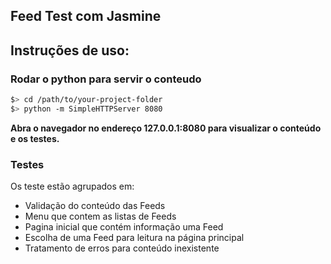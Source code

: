 ## Feed Test com Jasmine

## Instruções de uso:

### Rodar o python para servir o conteudo

  ```bash
  $> cd /path/to/your-project-folder
  $> python -m SimpleHTTPServer 8080
  ```
  **Abra o navegador no endereço 127.0.0.1:8080 para visualizar o conteúdo e os testes.**

### Testes
	
Os teste estão agrupados em:
* Validação do conteúdo das Feeds
* Menu que contem as listas de Feeds
* Pagina inicial que contém informação uma Feed
* Escolha de uma Feed para leitura na página principal
* Tratamento de erros para conteúdo inexistente